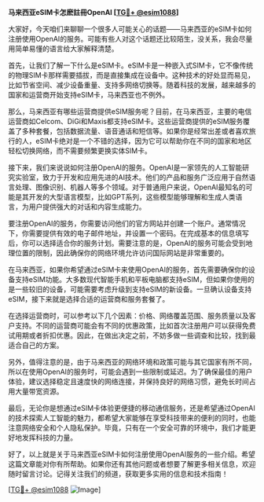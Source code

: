 **马来西亚eSIM卡怎麽註冊OpenAI [[TG💪+ @esim1088](https://t.me/s/esim1088)]**

大家好，今天咱们来聊聊一个很多人可能关心的话题——马来西亚的eSIM卡如何注册使用OpenAI的服务。可能有些人对这个话题还比较陌生，没关系，我会尽量用简单易懂的语言给大家解释清楚。

首先，让我们了解一下什么是eSIM卡。eSIM卡是一种嵌入式SIM卡，它不像传统的物理SIM卡那样需要插拔，而是直接集成在设备中。这种技术的好处显而易见，比如节省空间、减少设备重量、支持多网络切换等。随着科技的发展，越来越多的国家和运营商开始支持eSIM卡，马来西亚也不例外。

那么，马来西亚有哪些运营商提供eSIM服务呢？目前，在马来西亚，主要的电信运营商如Celcom、DiGi和Maxis都支持eSIM卡。这些运营商提供的eSIM服务覆盖了多种套餐，包括数据流量、语音通话和短信等。如果你是经常出差或者喜欢旅行的人，eSIM卡绝对是一个不错的选择，因为它可以帮助你在不同的国家和地区轻松切换网络，而不需要频繁更换实体SIM卡。

接下来，我们来说说如何注册OpenAI的服务。OpenAI是一家领先的人工智能研究实验室，致力于开发和应用先进的AI技术。他们的产品和服务广泛应用于自然语言处理、图像识别、机器人等多个领域。对于普通用户来说，OpenAI最知名的可能是其开发的大型语言模型，比如GPT系列，这些模型能够理解和生成人类语言，为用户提供强大的对话和内容生成能力。

要注册OpenAI的服务，你需要访问他们的官方网站并创建一个账户。通常情况下，你需要提供有效的电子邮件地址，并设置一个密码。在完成基本的信息填写后，你可以选择适合你的服务计划。需要注意的是，OpenAI的服务可能会受到地理位置的限制，因此确保你的网络环境允许访问国际网站是非常重要的。

在马来西亚，如果你希望通过eSIM卡来使用OpenAI的服务，首先需要确保你的设备支持eSIM功能。大多数现代智能手机和平板电脑都支持eSIM，但如果你使用的是一些较旧的设备，可能需要考虑升级到支持eSIM的新设备。一旦确认设备支持eSIM，接下来就是选择合适的运营商和服务套餐了。

在选择运营商时，可以参考以下几个因素：价格、网络覆盖范围、服务质量以及客户支持。不同的运营商可能会有不同的优惠政策，比如首次注册用户可以获得免费试用期或者折扣优惠。因此，在做出决定之前，不妨多做一些调查和比较，找到最适合自己的方案。

另外，值得注意的是，由于马来西亚的网络环境和政策可能与其它国家有所不同，所以在使用OpenAI的服务时，可能会遇到一些限制或延迟。为了确保最佳的用户体验，建议选择稳定且速度快的网络连接，并保持良好的网络习惯，避免长时间占用大量带宽资源。

最后，无论你是想通过eSIM卡体验更便捷的移动通信服务，还是希望通过OpenAI的技术探索人工智能的魅力，都希望大家能够在享受科技带来的便利的同时，也能注意网络安全和个人隐私保护。毕竟，只有在一个安全可靠的环境中，我们才能更好地发挥科技的力量。

好了，以上就是关于马来西亚eSIM卡如何注册使用OpenAI服务的一些介绍。希望这篇文章能对你有所帮助。如果你还有其他问题或者想要了解更多相关信息，欢迎随时留言讨论。记得关注我们的频道，获取更多实用的信息和技术指南！

[[TG💪+ @esim1088](https://t.me/s/esim1088) ![Image](https://i.postimg.cc/4NQfJmqS/Snipaste-2025-05-13-00-14-12.png)]